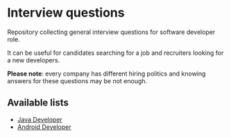 Interview questions
===================

Repository collecting general interview questions for software developer role. 

It can be useful for candidates searching for a job and recruiters looking for a new developers.

**Please note**: every company has different hiring politics and knowing answers for these questions may be not enough.

Available lists
---------------
- [Java Developer](https://github.com/pwittchen/interview-questions/blob/master/java-developer.MD)
- [Android Developer](https://github.com/pwittchen/interview-questions/blob/master/android-developer.MD)
